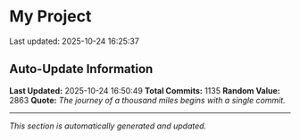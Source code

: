 # My Project


Last updated: 2025-10-24 16:25:37






















































































































































































































































































































































































































































































































































































































































































































































































































































































































































































































































































































































































































































































































































































































































































































































































## Auto-Update Information

**Last Updated:** 2025-10-24 16:50:49
**Total Commits:** 1135
**Random Value:** 2863
**Quote:** _The journey of a thousand miles begins with a single commit._

---
_This section is automatically generated and updated._